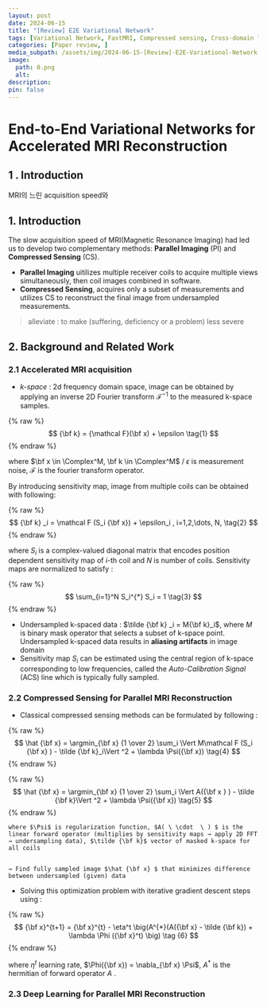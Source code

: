 ```yaml
---
layout: post
date: 2024-06-15
title: "[Review] E2E Variational Network"
tags: [Variational Network, FastMRI, Compressed sensing, Cross-domain learning, ]
categories: [Paper review, ]
media_subpath: /assets/img/2024-06-15-[Review]-E2E-Variational-Network.md
image:
  path: 0.png
  alt:  
description:  
pin: false
---
```



# End-to-End Variational Networks for Accelerated MRI Reconstruction


## 1 . Introduction


MRI의 느린 acquisition speed와 


## 1. Introduction


The slow acquisition speed of MRI(Magnetic Resonance Imaging) had led us to develop two complementary methods: **Parallel Imaging** (PI) and **Compressed Sensing** (CS).

- **Parallel Imaging** uitilizes multiple receiver coils to acquire multiple views simultaneously, then coil images combined in software.
- **Compressed Sensing**, acquires only a subset of measurements and utilizes CS to reconstruct the final image from undersampled measurements.

> alleviate : to make (suffering, deficiency or a problem) less severe


## 2. Background and Related Work


### 2.1 Accelerated MRI acquisition

- _k-space_ : 2d frequency domain space, image can be obtained by applying an inverse 2D Fourier transform $\mathcal F^{-1}$ to the measured k-space samples.

{% raw %}
$$
{\bf k} = {\mathcal F}(\bf x) + \epsilon \tag{1}
$$
{% endraw %}


where $\bf x \in \Complex^M, \bf k \in \Complex^M$ / $\epsilon$ is measurement noise, $\mathcal F$ is the fourier transform operator.


By introducing sensitivity map, image from multiple coils can be obtained with following:


{% raw %}
$$
{\bf k} _i = \mathcal F (S_i {\bf x}) + \epsilon_i , i=1,2,\dots, N, \tag{2}
$$
{% endraw %}


where $S_i$ is a complex-valued diagonal matrix that encodes position dependent sensitivity map of _i_-th coil and $N$ is number of coils. Sensitivity maps are normalized to satisfy :


{% raw %}
$$
\sum_{i=1}^N S_i^{*} S_i = 1 \tag{3}
$$
{% endraw %}

- Undersampled k-spaced data : $\tilde {\bf k} _i = M{\bf k}_i$, where $M$ is binary mask operator that selects a subset of k-space point. Undersampled k-spaced data results in **aliasing artifacts** in image domain
- Sensitivity map $S_i$ can be estimated using the central region of k-space corresponding to low frequencies, called the _Auto-Calibration Signal_ (ACS) line which is typically fully sampled.

### 2.2 Compressed Sensing for Parallel MRI Reconstruction

- Classical compressed sensing methods can be formulated by following :

{% raw %}
$$
\hat {\bf x} = \argmin_{\bf x} {1 \over 2} \sum_i \Vert M\mathcal F (S_i {\bf x} ) - \tilde {\bf k}_i\Vert ^2 + \lambda \Psi({\bf x}) \tag{4}
$$
{% endraw %}


{% raw %}
$$
\hat {\bf x} = \argmin_{\bf x} {1 \over 2} \sum_i \Vert A({\bf x } ) - \tilde {\bf k}\Vert ^2 + \lambda \Psi({\bf x}) \tag{5}
$$
{% endraw %}


	where $\Psi$ is regularization function, $A( \ \cdot  \ ) $ is the linear forward operator (multiplies by sensitivity maps → apply 2D FFT → undersampling data), $\tilde {\bf k}$ vector of masked k-space for all coils


	→ Find fully sampled image $\hat {\bf x} $ that minimizes difference between undersampled (given) data

- Solving this optimization problem with iterative gradient descent steps using :

{% raw %}
$$
{\bf x}^{t+1} = {\bf x}^{t} - \eta^t \big(A^{*}(A({\bf x} - \tilde {\bf k}) + \lambda \Phi ({\bf  x}^t) \big) \tag {6}
$$
{% endraw %}


where $\eta^t$ learning rate, $\Phi({\bf x}) = \nabla_{\bf x} \Psi$, $A^{*}$ is the hermitian of forward operator $A$ .


### 2.3 Deep Learning for Parallel MRI Reconstruction



<script>
  window.MathJax = {
    tex: {
      macros: {
        R: "\\mathbb{R}",
        N: "\\mathbb{N}",
        Z: "\\mathbb{Z}",
        Q: "\\mathbb{Q}",
        C: "\\mathbb{C}",
        proj: "\\operatorname{proj}",
        rank: "\\operatorname{rank}",
        im: "\\operatorname{im}",
        dom: "\\operatorname{dom}",
        codom: "\\operatorname{codom}",
        argmax: "\\operatorname*{arg\,max}",
        argmin: "\\operatorname*{arg\,min}",
        "\\{": "\\lbrace",
        "\\}": "\\rbrace",
        sub: "\\subset",
        sup: "\\supset",
        sube: "\\subseteq",
        supe: "\\supseteq"
      },
      tags: "ams",
      strict: false, 
      inlineMath: [["$", "$"], ["\\(", "\\)"]],
      displayMath: [["$$", "$$"], ["\\[", "\\]"]]
    },
    options: {
      skipHtmlTags: ["script", "noscript", "style", "textarea", "pre"]
    }
  };
</script>
<script async src="https://cdn.jsdelivr.net/npm/mathjax@3/es5/tex-mml-chtml.js"></script>
